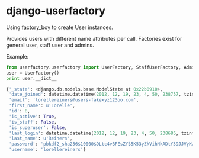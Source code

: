 django-userfactory
==================


Using [factory_boy](https://github.com/rbarrois/factory_boy) to create User instances.

Provides users with different name attributes per call.
Factories exist for general user, staff user and admins.

Example:

```python
from userfactory.userfactory import UserFactory, StaffUserFactory, AdminUserFactory
user = UserFactory()
print user.__dict__

{'_state': <django.db.models.base.ModelState at 0x22b0910>,
 'date_joined': datetime.datetime(2012, 12, 19, 23, 4, 50, 238757, tzinfo=<UTC>),
 'email': 'lorellereiners@users-fakexyz123oo.com',
 'first_name': u'Lorelle',
 'id': 8,
 'is_active': True,
 'is_staff': False,
 'is_superuser': False,
 'last_login': datetime.datetime(2012, 12, 19, 23, 4, 50, 238685, tzinfo=<UTC>),
 'last_name': u'Reiners',
 'password': 'pbkdf2_sha256$10000$DLtc4vBFEsZY$5K53yZkVihNkADtY39JJVyKwfM8tNpZX2d6lSZgHt3k=',
 'username': 'lorellereiners'}
```
